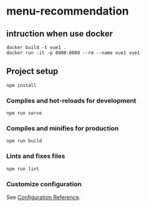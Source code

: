 # menu-recommendation
## intruction when use docker
```
docker build -t vue1 .  
docker run -it -p 8080:8080 --rm --name vue1 vue1
```
## Project setup
```
npm install
```
### Compiles and hot-reloads for development
```
npm run serve
```

### Compiles and minifies for production
```
npm run build
```

### Lints and fixes files
```
npm run lint
```

### Customize configuration
See [Configuration Reference](https://cli.vuejs.org/config/).
